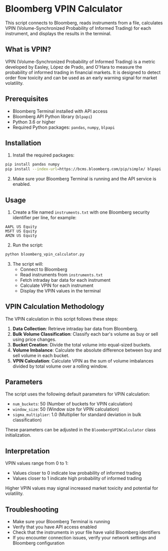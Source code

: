 # Bloomberg VPIN Calculator

This script connects to Bloomberg, reads instruments from a file, calculates VPIN (Volume-Synchronized Probability of Informed Trading) for each instrument, and displays the results in the terminal.

## What is VPIN?

VPIN (Volume-Synchronized Probability of Informed Trading) is a metric developed by Easley, López de Prado, and O'Hara to measure the probability of informed trading in financial markets. It is designed to detect order flow toxicity and can be used as an early warning signal for market volatility.

## Prerequisites

- Bloomberg Terminal installed with API access
- Bloomberg API Python library (`blpapi`)
- Python 3.6 or higher
- Required Python packages: `pandas`, `numpy`, `blpapi`

## Installation

1. Install the required packages:

```bash
pip install pandas numpy
pip install --index-url=https://bcms.bloomberg.com/pip/simple/ blpapi
```

2. Make sure your Bloomberg Terminal is running and the API service is enabled.

## Usage

1. Create a file named `instruments.txt` with one Bloomberg security identifier per line, for example:

```
AAPL US Equity
MSFT US Equity
AMZN US Equity
```

2. Run the script:

```bash
python bloomberg_vpin_calculator.py
```

3. The script will:
   - Connect to Bloomberg
   - Read instruments from `instruments.txt`
   - Fetch intraday bar data for each instrument
   - Calculate VPIN for each instrument
   - Display the VPIN values in the terminal

## VPIN Calculation Methodology

The VPIN calculation in this script follows these steps:

1. **Data Collection**: Retrieve intraday bar data from Bloomberg.
2. **Bulk Volume Classification**: Classify each bar's volume as buy or sell using price changes.
3. **Bucket Creation**: Divide the total volume into equal-sized buckets.
4. **Volume Imbalance**: Calculate the absolute difference between buy and sell volume in each bucket.
5. **VPIN Calculation**: Calculate VPIN as the sum of volume imbalances divided by total volume over a rolling window.

## Parameters

The script uses the following default parameters for VPIN calculation:

- `num_buckets`: 50 (Number of buckets for VPIN calculation)
- `window_size`: 50 (Window size for VPIN calculation)
- `sigma_multiplier`: 1.0 (Multiplier for standard deviation in bulk classification)

These parameters can be adjusted in the `BloombergVPINCalculator` class initialization.

## Interpretation

VPIN values range from 0 to 1:
- Values closer to 0 indicate low probability of informed trading
- Values closer to 1 indicate high probability of informed trading

Higher VPIN values may signal increased market toxicity and potential for volatility.

## Troubleshooting

- Make sure your Bloomberg Terminal is running
- Verify that you have API access enabled
- Check that the instruments in your file have valid Bloomberg identifiers
- If you encounter connection issues, verify your network settings and Bloomberg configuration
